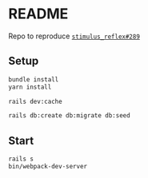 # README

Repo to reproduce [`stimulus_reflex#289`](https://github.com/hopsoft/stimulus_reflex/issues/289)

## Setup

```bash
bundle install
yarn install

rails dev:cache

rails db:create db:migrate db:seed
```

## Start

```bash
rails s
bin/webpack-dev-server
```
